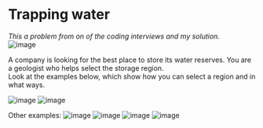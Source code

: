 # Trapping water  

_This a problem from on of the coding interviews and my solution._  
![image](https://github.com/user-attachments/assets/1b14bb59-35e8-4a05-9b9c-8469e420f5ec)  

A company is looking for the best place to store its water reserves. You are a geologist who helps select the storage region.  
Look at the examples below, which show how you can select a region and in what ways.  

![image](https://github.com/user-attachments/assets/dd622625-8cd8-4ddf-b2b6-6dd1830d8e98)
![image](https://github.com/user-attachments/assets/67f7b49f-2a54-4bd0-b4b4-a3dbe4f59c2d)


Other examples:
![image](https://github.com/user-attachments/assets/94dc6d31-c242-477b-9bca-5f385cb10b7c)
![image](https://github.com/user-attachments/assets/fb5a149d-d00a-4cba-afbf-055e4b265716)
![image](https://github.com/user-attachments/assets/dc381d7e-47a6-4629-8d8a-63fc3d47dc08)
![image](https://github.com/user-attachments/assets/b534e1b5-0c86-4589-aaa3-ba33e31b56f6)
